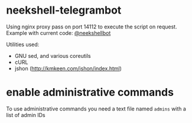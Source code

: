 # neekshell-telegrambot

Using nginx proxy pass on port 14112 to execute the script on request.<br />Example with current code: [@neekshellbot](https://t.me/neekshellbot)

Utilities used:
  - GNU sed, and various coreutils<br />
  - cURL<br />
  - jshon (http://kmkeen.com/jshon/index.html)

# enable administrative commands
To use administrative commands you need a text file named `admins` with a list of admin IDs
